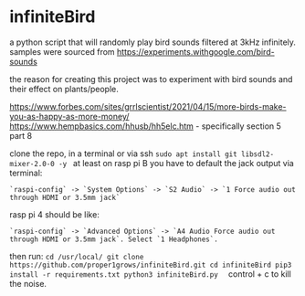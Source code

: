 # infiniteBird
a python script that will randomly play bird sounds filtered at 3kHz infinitely.
samples were sourced from https://experiments.withgoogle.com/bird-sounds

the reason for creating this project was to experiment with bird sounds and their effect on plants/people.

https://www.forbes.com/sites/grrlscientist/2021/04/15/more-birds-make-you-as-happy-as-more-money/
https://www.hempbasics.com/hhusb/hh5elc.htm - specifically section 5 part 8

clone the repo,  in a terminal or via ssh
 `sudo apt install git libsdl2-mixer-2.0-0 -y `
at least on rasp pi B you have to default the jack output via terminal:

    `raspi-config` -> `System Options` -> `S2 Audio` -> `1 Force audio out through HDMI or 3.5mm jack`

rasp pi 4 should be like:

    `raspi-config` -> `Advanced Options` -> `A4 Audio Force audio out through HDMI or 3.5mm jack`. Select `1 Headphones`. 
 then run:
 `cd /usr/local/
git clone https://github.com/proper1grows/infiniteBird.git
cd infiniteBird
pip3 install -r requirements.txt
python3 infiniteBird.py 
`
control + c to kill the noise.
